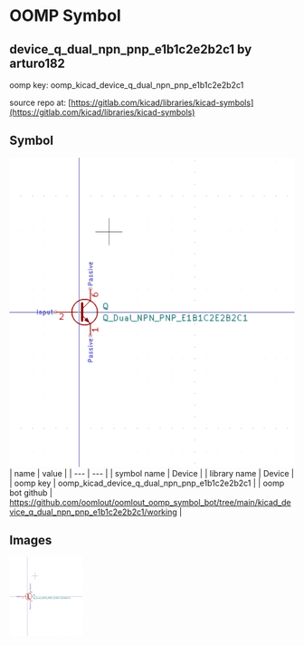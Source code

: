 # OOMP Symbol  
## device_q_dual_npn_pnp_e1b1c2e2b2c1  by arturo182  
  
oomp key: oomp_kicad_device_q_dual_npn_pnp_e1b1c2e2b2c1  
  
source repo at: [https://gitlab.com/kicad/libraries/kicad-symbols](https://gitlab.com/kicad/libraries/kicad-symbols)  
## Symbol  
  
[![working.png](working_600.png)](working.png)  
| name | value | 
| --- | --- | 
| symbol name | Device | 
| library name | Device | 
| oomp key | oomp_kicad_device_q_dual_npn_pnp_e1b1c2e2b2c1 | 
| oomp bot github | https://github.com/oomlout/oomlout_oomp_symbol_bot/tree/main/kicad_device_q_dual_npn_pnp_e1b1c2e2b2c1/working | 
## Images  
  
[![working.png](working_140.png)](working.png)  
